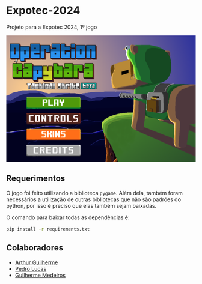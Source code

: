 # Expotec-2024

Projeto para a Expotec 2024, 1º jogo

<p align="center">
    <img loading="lazy" src="image.png" width="700">
</p>

## Requerimentos

O jogo foi feito utilizando a biblioteca `pygame`. Além dela, também foram necessários a utilização de outras bibliotecas que não são padrões do python, por isso é preciso que elas também sejam baixadas.

O comando para baixar todas as dependências é:
```sh
pip install -r requirements.txt
```

## Colaboradores

- [Arthur Guilherme](https://www.github.com/ArthurGui004)
- [Pedro Lucas](https://www.github.com/dargoes)
- [Guilherme Medeiros](https://www.github.com/GuiMeCa162)
